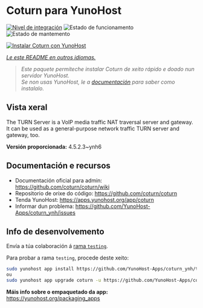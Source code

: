<!--
NOTA: Este README foi creado automáticamente por <https://github.com/YunoHost/apps/tree/master/tools/readme_generator>
NON debe editarse manualmente.
-->

# Coturn para YunoHost

[![Nivel de integración](https://dash.yunohost.org/integration/coturn.svg)](https://ci-apps.yunohost.org/ci/apps/coturn/) ![Estado de funcionamento](https://ci-apps.yunohost.org/ci/badges/coturn.status.svg) ![Estado de mantemento](https://ci-apps.yunohost.org/ci/badges/coturn.maintain.svg)

[![Instalar Coturn con YunoHost](https://install-app.yunohost.org/install-with-yunohost.svg)](https://install-app.yunohost.org/?app=coturn)

*[Le este README en outros idiomas.](./ALL_README.md)*

> *Este paquete permíteche instalar Coturn de xeito rápido e doado nun servidor YunoHost.*  
> *Se non usas YunoHost, le a [documentación](https://yunohost.org/install) para saber como instalalo.*

## Vista xeral

The TURN Server is a VoIP media traffic NAT traversal server and gateway. It can be used as a general-purpose network traffic TURN server and gateway, too.

**Versión proporcionada:** 4.5.2.3~ynh6
## Documentación e recursos

- Documentación oficial para admin: <https://github.com/coturn/coturn/wiki>
- Repositorio de orixe do código: <https://github.com/coturn/coturn>
- Tenda YunoHost: <https://apps.yunohost.org/app/coturn>
- Informar dun problema: <https://github.com/YunoHost-Apps/coturn_ynh/issues>

## Info de desenvolvemento

Envía a túa colaboración á [rama `testing`](https://github.com/YunoHost-Apps/coturn_ynh/tree/testing).

Para probar a rama `testing`, procede deste xeito:

```bash
sudo yunohost app install https://github.com/YunoHost-Apps/coturn_ynh/tree/testing --debug
ou
sudo yunohost app upgrade coturn -u https://github.com/YunoHost-Apps/coturn_ynh/tree/testing --debug
```

**Máis info sobre o empaquetado da app:** <https://yunohost.org/packaging_apps>
